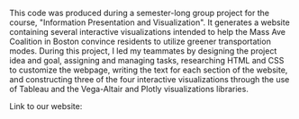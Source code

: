 This code was produced during a semester-long group project for the course, "Information Presentation and Visualization". It generates a website containing several
interactive visualizations intended to help the Mass Ave Coalition in Boston convince residents to utilize greener transportation modes. During this project, I led my 
teammates by designing the project idea and goal, assigning and managing tasks, researching HTML and CSS to customize the webpage, writing the text for each section
of the website, and constructing three of the four interactive visualizations through the use of Tableau and the Vega-Altair and Plotly visualizations libraries.

Link to our website: 
